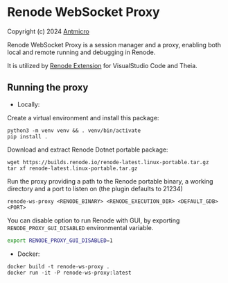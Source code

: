 # Renode WebSocket Proxy

Copyright (c) 2024 [Antmicro](https://antmicro.com)

Renode WebSocket Proxy is a session manager and a proxy, enabling both local and remote running and debugging in Renode.

It is utilized by [Renode Extension](https://github.com/antmicro/renode-extension) for VisualStudio Code and Theia.

## Running the proxy

* Locally:

Create a virtual environment and install this package:

```
python3 -m venv venv && . venv/bin/activate
pip install .
```

Download and extract Renode Dotnet portable package:

```
wget https://builds.renode.io/renode-latest.linux-portable.tar.gz
tar xf renode-latest.linux-portable.tar.gz
```

Run the proxy providing a path to the Renode portable binary, a working directory and a port to listen on (the plugin defaults to 21234)

```
renode-ws-proxy <RENODE_BINARY> <RENODE_EXECUTION_DIR> <DEFAULT_GDB> <PORT>
```

You can disable option to run Renode with GUI, by exporting `RENODE_PROXY_GUI_DISABLED` environmental variable.

```sh
export RENODE_PROXY_GUI_DISABLED=1
```

* Docker:

```
docker build -t renode-ws-proxy .
docker run -it -P renode-ws-proxy:latest
```
